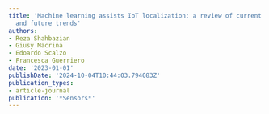 ```yaml
---
title: 'Machine learning assists IoT localization: a review of current challenges
  and future trends'
authors:
- Reza Shahbazian
- Giusy Macrina
- Edoardo Scalzo
- Francesca Guerriero
date: '2023-01-01'
publishDate: '2024-10-04T10:44:03.794083Z'
publication_types:
- article-journal
publication: '*Sensors*'
---
```

